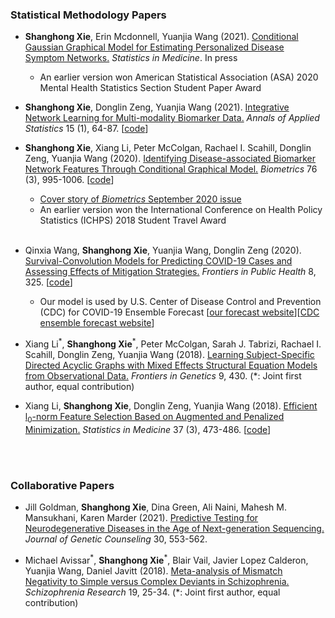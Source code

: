 ### Statistical Methodology Papers
- **Shanghong Xie**, Erin Mcdonnell, Yuanjia Wang (2021). [Conditional Gaussian Graphical
Model for Estimating Personalized Disease Symptom Networks.](https://onlinelibrary.wiley.com/doi/10.1002/sim.9274) *Statistics in Medicine*. In press
   * An earlier version won American Statistical Association (ASA) 2020 Mental Health Statistics Section Student Paper Award
   
- **Shanghong Xie**, Donglin Zeng, Yuanjia Wang (2021). [Integrative Network Learning for Multi-modality
Biomarker Data.](https://projecteuclid.org/journals/annals-of-applied-statistics/volume-15/issue-1/Integrative-network-learning-for-multimodality-biomarker-data/10.1214/20-AOAS1382.short) *Annals of Applied Statistics* 15 (1), 64-87. [[code](https://github.com/shanghongxie/INL)]

- **Shanghong Xie**, Xiang Li, Peter McColgan, Rachael I. Scahill, Donglin Zeng, Yuanjia Wang (2020). [Identifying Disease-associated Biomarker Network Features Through Conditional Graphical Model.](https://onlinelibrary.wiley.com/doi/10.1111/biom.13201) *Biometrics* 76 (3), 995-1006. [[code](https://github.com/shanghongxie/Covariate-adjusted-network)]  
   * [Cover story of *Biometrics* September 2020 issue](https://onlinelibrary.wiley.com/doi/10.1111/biom.13092)
   * An earlier version won the International Conference on Health Policy Statistics (ICHPS) 2018 Student Travel Award 
    <br><br>  
 
- Qinxia Wang, **Shanghong Xie**, Yuanjia Wang, Donglin Zeng (2020). [Survival-Convolution Models for Predicting COVID-19 Cases and Assessing Effects of Mitigation Strategies.](https://www.frontiersin.org/articles/10.3389/fpubh.2020.00325/full) *Frontiers in Public Health* 8, 325. [[code](https://github.com/COVID19BIOSTAT/covid19_prediction)] 
   * Our model is used by U.S. Center of Disease Control and Prevention (CDC) for COVID-19 Ensemble Forecast [[our forecast website](https://github.com/COVID19BIOSTAT/covid19_prediction)][[CDC ensemble forecast website](https://www.cdc.gov/coronavirus/2019-ncov/covid-data/forecasting-us.html)] 
       <br>
       
- Xiang Li<sup>&#42;</sup>, **Shanghong Xie**<sup>&#42;</sup>, Peter McColgan, Sarah J. Tabrizi,  Rachael I. Scahill, Donglin Zeng, Yuanjia Wang (2018). [Learning Subject-Specific Directed Acyclic Graphs with Mixed Effects Structural Equation Models from Observational Data.](https://www.frontiersin.org/articles/10.3389/fgene.2018.00430/full) _Frontiers in Genetics_ 9, 430. 
(*: Joint first author, equal contribution)
       
- Xiang Li, **Shanghong Xie**, Donglin Zeng, Yuanjia Wang (2018). [Efficient l<sub>0</sub>-norm Feature Selection Based on Augmented and Penalized Minimization.](https://onlinelibrary.wiley.com/doi/abs/10.1002/sim.7526) *Statistics in Medicine* 37 (3), 473-486. [[code](https://cran.r-project.org/web/packages/APML0/index.html)]
       

<br><br>


### Collaborative Papers
- Jill Goldman, **Shanghong Xie**, Dina Green, Ali Naini, Mahesh M. Mansukhani, Karen Marder (2021). [Predictive Testing for Neurodegenerative Diseases in the Age of Next-generation Sequencing.](https://onlinelibrary.wiley.com/doi/abs/10.1002/jgc4.1342) *Journal of Genetic Counseling* 30, 553-562. 

- Michael Avissar<sup>&#42;</sup>, **Shanghong Xie**<sup>&#42;</sup>, Blair Vail, Javier Lopez Calderon, Yuanjia Wang, Daniel Javitt (2018). [Meta-analysis of Mismatch Negativity to Simple versus Complex Deviants in Schizophrenia.](https://www.sciencedirect.com/science/article/pii/S0920996417304103) _Schizophrenia Research_ 19, 25-34.  (*: Joint first author, equal contribution)
<br/>


